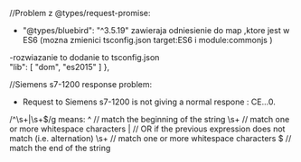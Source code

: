 
//Problem z @types/request-promise:
- "@types/bluebird": "^3.5.19" zawieraja odniesienie do map ,ktore jest w ES6 (mozna zmienici tsconfig.json target:ES6 i module:commonjs )

-rozwiazanie to dodanie to tsconfig.json        
 "lib": [
            "dom",
            "es2015"
          ]
    },

//Siemens s7-1200 response problem:
- Request to Siemens s7-1200 is not giving a normal respone : CE<parent>...</parent>0. 

/^\s+|\s+$/g means:
^    // match the beginning of the string
\s+  // match one or more whitespace characters
|    // OR if the previous expression does not match (i.e. alternation)
\s+  // match one or more whitespace characters
$    // match the end of the string
